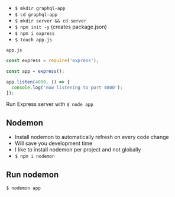 * `$ mkdir graphql-app`
* `$ cd graphql-app`
* `$ mkdir server && cd server`
* `$ npm init -y` (creates package.json)
* `$ npm i express`
* `$ touch app.js`

`app.js`

```js
const express = require('express');

const app = express();

app.listen(4000, () => {
  console.log('now listening to port 4000');
});
```

Run Express server with `$ node app`

## Nodemon
* Install nodemon to automatically refresh on every code change
* Will save you development time
* I like to install nodemon per project and not globally
* `$ npm i nodemon`


## Run nodemon
`$ nodemon app`


